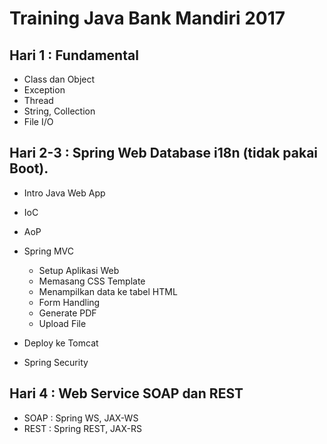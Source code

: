 # Training Java Bank Mandiri 2017 #

## Hari 1   : Fundamental
* Class dan Object
* Exception
* Thread
* String, Collection
* File I/O

## Hari 2-3 : Spring Web Database i18n (tidak pakai Boot). 

* Intro Java Web App
* IoC
* AoP
* Spring MVC

    * Setup Aplikasi Web
    * Memasang CSS Template
    * Menampilkan data ke tabel HTML
    * Form Handling
    * Generate PDF
    * Upload File

* Deploy ke Tomcat
* Spring Security

## Hari 4   : Web Service SOAP dan REST
* SOAP : Spring WS, JAX-WS
* REST : Spring REST, JAX-RS

